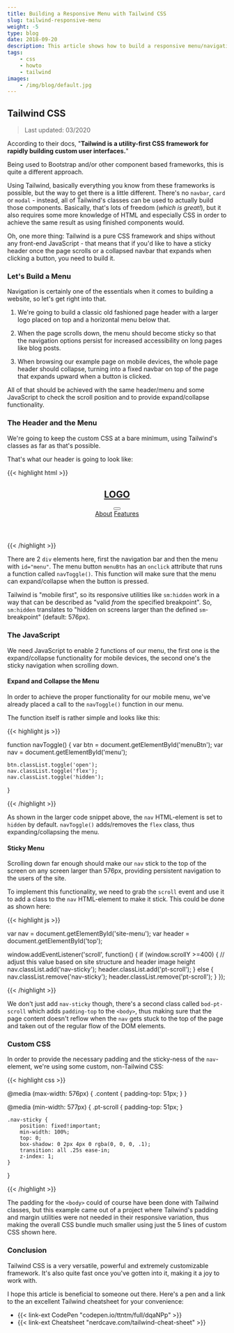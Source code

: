 ```yaml
---
title: Building a Responsive Menu with Tailwind CSS
slug: tailwind-responsive-menu
weight: -5
type: blog
date: 2018-09-20
description: This article shows how to build a responsive menu/navigation with Tailwind CSS and also includes a CodePen example. Updated 03/2020.
tags:
    - css
    - howto
    - tailwind
images:
    - /img/blog/default.jpg
---
```


## Tailwind CSS

> Last updated: 03/2020

According to their docs, "**Tailwind is a utility-first CSS framework for rapidly building custom user interfaces.**"

Being used to Bootstrap and/or other component based frameworks, this is quite a different approach.

Using Tailwind, basically everything you know from these frameworks is possible, but the way to get there is a little different. There's no `navbar`, `card` or `modal` - instead, all of Tailwind's classes can be used to actually build those components. Basically, that's lots of freedom (*which is great!*), but it also requires some more knowledge of HTML and especially CSS in order to achieve the same result as using finished components would.

Oh, one more thing: Tailwind is a pure CSS framework and ships without any front-end JavaScript - that means that if you'd like to have a sticky header once the page scrolls or a collapsed navbar that expands when clicking a button, you need to build it.

### Let's Build a Menu

Navigation is certainly one of the essentials when it comes to building a website, so let's get right into that.

1. We're going to build a classic old fashioned page header with a larger logo placed on top and a horizontal menu below that.

2. When the page scrolls down, the menu should become sticky so that the navigation options persist for increased accessibility on long pages like blog posts.

3. When browsing our example page on mobile devices, the whole page header should collapse, turning into a fixed navbar on top of the page that expands upward when a button is clicked.

All of that should be achieved with the same header/menu and some JavaScript to check the scroll position and to provide expand/collapse functionality.

### The Header and the Menu

We're going to keep the custom CSS at a bare minimum, using Tailwind's classes as far as that's possible.

That's what our header is going to look like:

{{< highlight html >}}

<header id="top" class="w-full flex flex-col fixed sm:relative bg-white pin-t pin-r pin-l">
<nav id="site-menu" class="flex flex-col sm:flex-row w-full justify-between items-center px-4 sm:px-6 py-1 bg-white shadow sm:shadow-none border-t-4 border-red-900">
    <div class="w-full sm:w-auto self-start sm:self-center flex flex-row sm:flex-none flex-no-wrap justify-between items-center">
        <a href="#" class="no-underline py-1">
            <h1 class="font-bold text-lg tracking-widest">LOGO</h1>
        </a>
        <button id="menuBtn" class="hamburger block sm:hidden focus:outline-none" type="button" onclick="navToggle();">
            <span class="hamburger__top-bun"></span>
            <span class="hamburger__bottom-bun"></span>
        </button>
    </div>
    <div id="menu" class="w-full sm:w-auto self-end sm:self-center sm:flex flex-col sm:flex-row items-center h-full py-1 pb-4 sm:py-0 sm:pb-0 hidden">
        <a class="text-dark font-bold hover:text-red text-lg w-full no-underline sm:w-auto sm:pr-4 py-2 sm:py-1 sm:pt-2" href="https://ttntm.me/blog/tailwind-responsive-menu/" target="_blank">About</a>
        <a class="text-dark font-bold hover:text-red text-lg w-full no-underline sm:w-auto sm:px-4 py-2 sm:py-1 sm:pt-2" href="#bottom">Features</a>
    </div>
</nav>
</header>

{{< /highlight >}}

There are 2 `div` elements here, first the navigation bar and then the menu with `id="menu"`. The menu button `menuBtn` has an `onclick` attribute that runs a function called `navToggle()`. This function will make sure that the menu can expand/collapse when the button is pressed.

Tailwind is "mobile first", so its responsive utilities like `sm:hidden` work in a way that can be described as "valid *from* the specified breakpoint". So, `sm:hidden` translates to "hidden on screens larger than the defined `sm`-breakpoint" (default: 576px).

### The JavaScript

We need JavaScript to enable 2 functions of our menu, the first one is the expand/collapse functionality for mobile devices, the second one's the sticky navigation when scrolling down.

#### Expand and Collapse the Menu

In order to achieve the proper functionality for our mobile menu, we've already placed a call to the `navToggle()` function in our menu.

The function itself is rather simple and looks like this:

{{< highlight js >}}

function navToggle() {
    var btn = document.getElementById('menuBtn');
    var nav = document.getElementById('menu');

    btn.classList.toggle('open');
    nav.classList.toggle('flex');
    nav.classList.toggle('hidden');
}

{{< /highlight >}}

As shown in the larger code snippet above, the `nav` HTML-element is set to `hidden` by default. `navToggle()` adds/removes the `flex` class, thus expanding/collapsing the menu.

#### Sticky Menu

Scrolling down far enough should make our `nav` stick to the top of the screen on any screen larger than 576px, providing persistent navigation to the users of the site.

To implement this functionality, we need to grab the `scroll` event and use it to add a class to the `nav` HTML-element to make it stick. This could be done as shown here:

{{< highlight js >}}

var nav = document.getElementById('site-menu');
var header = document.getElementById('top');

window.addEventListener('scroll', function() {
    if (window.scrollY >=400) { // adjust this value based on site structure and header image height
        nav.classList.add('nav-sticky');
        header.classList.add('pt-scroll');
    } else {
        nav.classList.remove('nav-sticky');
        header.classList.remove('pt-scroll');
    }
});

{{< /highlight >}}

We don't just add `nav-sticky` though, there's a second class called `bod-pt-scroll` which adds `padding-top` to the `<body>`, thus making sure that the page content doesn't reflow when the `nav` gets stuck to the top of the page and taken out of the regular flow of the DOM elements.

### Custom CSS

In order to provide the necessary padding and the sticky-ness of the `nav`-element, we're using some custom, non-Tailwind CSS:

{{< highlight css >}}

@media (max-width: 576px) {
    .content {
        padding-top: 51px;
    }
}

@media (min-width: 577px) {
    .pt-scroll {
        padding-top: 51px;
    }

    .nav-sticky {
        position: fixed!important;
        min-width: 100%;
        top: 0;
        box-shadow: 0 2px 4px 0 rgba(0, 0, 0, .1);
        transition: all .25s ease-in;
        z-index: 1;
    }
}

{{< /highlight >}}

The padding for the `<body>` could of course have been done with Tailwind classes, but this example came out of a project where Tailwind's padding and margin utilities were not needed in their responsive variation, thus making the overall CSS bundle much smaller using just the 5 lines of custom CSS shown here.

### Conclusion

Tailwind CSS is a very versatile, powerful and extremely customizable framework. It's also quite fast once you've gotten into it, making it a joy to work with.

I hope this article is beneficial to someone out there. Here's a pen and a link to the an excellent Tailwind cheatsheet for your convenience:

- {{< link-ext CodePen "codepen.io/ttntm/full/dqaNPp" >}}
- {{< link-ext Cheatsheet "nerdcave.com/tailwind-cheat-sheet" >}}